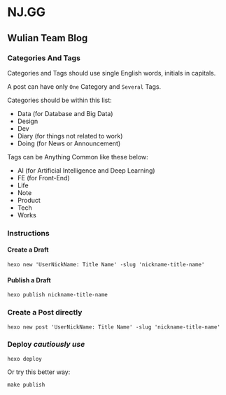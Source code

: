 # NJ.GG

## Wulian Team Blog

### Categories And Tags

Categories and Tags should use single English words, initials in capitals.

A post can have only `One` Category and `Several` Tags.

Categories should be within this list:

* Data (for Database and Big Data)
* Design
* Dev
* Diary (for things not related to work)
* Doing (for News or Announcement)

Tags can be Anything Common like these below:

* AI (for Artificial Intelligence and Deep Learning)
* FE (for Front-End)
* Life
* Note
* Product
* Tech
* Works

### Instructions

#### Create a Draft

```
hexo new 'UserNickName: Title Name' -slug 'nickname-title-name'
```

#### Publish a Draft

```
hexo publish nickname-title-name
```

### Create a Post directly

```
hexo new post 'UserNickName: Title Name' -slug 'nickname-title-name'
```

### Deploy _cautiously use_

```
hexo deploy
```

Or try this better way:

```
make publish
```